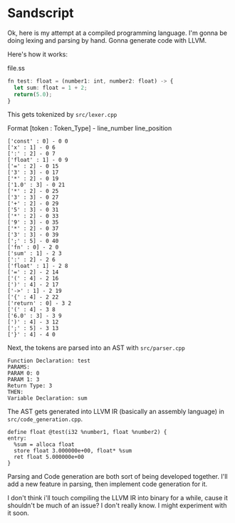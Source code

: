 # Sandscript

Ok, here is my attempt at a compiled programming language. I'm gonna be doing lexing and parsing by hand. Gonna generate code with LLVM.

Here's how it works:

file.ss

```ts
fn test: float = (number1: int, number2: float) -> {
  let sum: float = 1 + 2;
  return(5.0);
}
```

This gets tokenized by `src/lexer.cpp`

Format 
[token : Token_Type] - line_number line_position

```
['const' : 0] - 0 0
['x' : 1] - 0 6
[':' : 2] - 0 7
['float' : 1] - 0 9
['=' : 2] - 0 15
['3' : 3] - 0 17
['*' : 2] - 0 19
['1.0' : 3] - 0 21
['*' : 2] - 0 25
['3' : 3] - 0 27
['+' : 2] - 0 29
['5' : 3] - 0 31
['*' : 2] - 0 33
['9' : 3] - 0 35
['*' : 2] - 0 37
['3' : 3] - 0 39
[';' : 5] - 0 40
['fn' : 0] - 2 0
['sum' : 1] - 2 3
[':' : 2] - 2 6
['float' : 1] - 2 8
['=' : 2] - 2 14
['(' : 4] - 2 16
[')' : 4] - 2 17
['->' : 1] - 2 19
['{' : 4] - 2 22
['return' : 0] - 3 2
['(' : 4] - 3 8
['6.0' : 3] - 3 9
[')' : 4] - 3 12
[';' : 5] - 3 13
['}' : 4] - 4 0
```

Next, the tokens are parsed into an AST with `src/parser.cpp`

```
Function Declaration: test
PARAMS:
PARAM 0: 0
PARAM 1: 3
Return Type: 3
THEN:
Variable Declaration: sum
```

The AST gets generated into LLVM IR (basically an assembly language) in `src/code_generation.cpp`.

```
define float @test(i32 %number1, float %number2) {
entry:
  %sum = alloca float
  store float 3.000000e+00, float* %sum
  ret float 5.000000e+00
}
```

Parsing and Code generation are both sort of being developed together. I'll add a new feature in parsing, then implement code generation for it.

I don't think i'll touch compiling the LLVM IR into binary for a while, cause it shouldn't be much of an issue? I don't really know. I might experiment with it soon.
